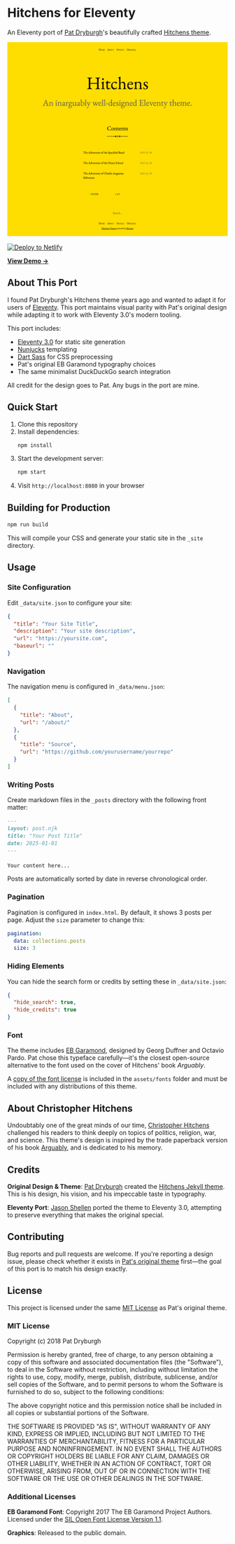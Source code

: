 # Hitchens for Eleventy

An Eleventy port of [Pat Dryburgh](https://patdryburgh.com)'s beautifully crafted [Hitchens theme](https://github.com/patdryburgh/hitchens).

![Hitchens Preview](screenshot.png)

[![Deploy to Netlify](https://www.netlify.com/img/deploy/button.svg)](https://app.netlify.com/start/deploy?repository=https://github.com/shellen/hitchens-eleventy)

**[View Demo →](https://hitchens-eleventy.netlify.app)**

## About This Port

I found Pat Dryburgh's Hitchens theme years ago and wanted to adapt it for users of [Eleventy](https://www.11ty.dev/). This port maintains visual parity with Pat's original design while adapting it to work with Eleventy 3.0's modern tooling.

This port includes:
- [Eleventy 3.0](https://www.11ty.dev/) for static site generation
- [Nunjucks](https://mozilla.github.io/nunjucks/) templating
- [Dart Sass](https://sass-lang.com/dart-sass) for CSS preprocessing
- Pat's original EB Garamond typography choices
- The same minimalist DuckDuckGo search integration

All credit for the design goes to Pat. Any bugs in the port are mine.

## Quick Start

1. Clone this repository
2. Install dependencies:
   ```bash
   npm install
   ```
3. Start the development server:
   ```bash
   npm start
   ```
4. Visit `http://localhost:8080` in your browser

## Building for Production

```bash
npm run build
```

This will compile your CSS and generate your static site in the `_site` directory.

## Usage

### Site Configuration

Edit `_data/site.json` to configure your site:

```json
{
  "title": "Your Site Title",
  "description": "Your site description",
  "url": "https://yoursite.com",
  "baseurl": ""
}
```

### Navigation

The navigation menu is configured in `_data/menu.json`:

```json
[
  {
    "title": "About",
    "url": "/about/"
  },
  {
    "title": "Source",
    "url": "https://github.com/yourusername/yourrepo"
  }
]
```

### Writing Posts

Create markdown files in the `_posts` directory with the following front matter:

```markdown
---
layout: post.njk
title: "Your Post Title"
date: 2025-01-01
---

Your content here...
```

Posts are automatically sorted by date in reverse chronological order.

### Pagination

Pagination is configured in `index.html`. By default, it shows 3 posts per page. Adjust the `size` parameter to change this:

```yaml
pagination:
  data: collections.posts
  size: 3
```

### Hiding Elements

You can hide the search form or credits by setting these in `_data/site.json`:

```json
{
  "hide_search": true,
  "hide_credits": true
}
```

### Font

The theme includes [EB Garamond](https://fonts.google.com/specimen/EB+Garamond), designed by Georg Duffner and Octavio Pardo. Pat chose this typeface carefully—it's the closest open-source alternative to the font used on the cover of Hitchens' book *Arguably*.

A [copy of the font license](https://github.com/patdryburgh/hitchens/blob/master/assets/fonts/OFL.txt) is included in the `assets/fonts` folder and must be included with any distributions of this theme.

## About Christopher Hitchens

Undoubtably one of the great minds of our time, [Christopher Hitchens](https://en.wikipedia.org/wiki/Christopher_Hitchens) challenged his readers to think deeply on topics of politics, religion, war, and science. This theme's design is inspired by the trade paperback version of his book [Arguably](https://en.wikipedia.org/wiki/Arguably), and is dedicated to his memory.

## Credits

**Original Design & Theme**: [Pat Dryburgh](https://patdryburgh.com) created the [Hitchens Jekyll theme](https://github.com/patdryburgh/hitchens). This is his design, his vision, and his impeccable taste in typography.

**Eleventy Port**: [Jason Shellen](https://github.com/shellen) ported the theme to Eleventy 3.0, attempting to preserve everything that makes the original special.

## Contributing

Bug reports and pull requests are welcome. If you're reporting a design issue, please check whether it exists in [Pat's original theme](https://github.com/patdryburgh/hitchens) first—the goal of this port is to match his design exactly.

## License

This project is licensed under the same [MIT License](https://opensource.org/licenses/MIT) as Pat's original theme.

### MIT License

Copyright (c) 2018 Pat Dryburgh

Permission is hereby granted, free of charge, to any person obtaining a copy
of this software and associated documentation files (the "Software"), to deal
in the Software without restriction, including without limitation the rights
to use, copy, modify, merge, publish, distribute, sublicense, and/or sell
copies of the Software, and to permit persons to whom the Software is
furnished to do so, subject to the following conditions:

The above copyright notice and this permission notice shall be included in
all copies or substantial portions of the Software.

THE SOFTWARE IS PROVIDED "AS IS", WITHOUT WARRANTY OF ANY KIND, EXPRESS OR
IMPLIED, INCLUDING BUT NOT LIMITED TO THE WARRANTIES OF MERCHANTABILITY,
FITNESS FOR A PARTICULAR PURPOSE AND NONINFRINGEMENT. IN NO EVENT SHALL THE
AUTHORS OR COPYRIGHT HOLDERS BE LIABLE FOR ANY CLAIM, DAMAGES OR OTHER
LIABILITY, WHETHER IN AN ACTION OF CONTRACT, TORT OR OTHERWISE, ARISING FROM,
OUT OF OR IN CONNECTION WITH THE SOFTWARE OR THE USE OR OTHER DEALINGS IN
THE SOFTWARE.

### Additional Licenses

**EB Garamond Font**: Copyright 2017 The EB Garamond Project Authors. Licensed under the [SIL Open Font License Version 1.1](https://github.com/patdryburgh/hitchens/blob/master/assets/fonts/OFL.txt).

**Graphics**: Released to the public domain.
